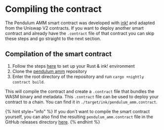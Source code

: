 # Compiling the contract

The Pendulum AMM smart contract was developed with [ink!](https://github.com/paritytech/ink) and adapted from the Uniswap V2 contracts. If you want to deploy another smart contract and already have the `.contract` file of that contract you can skip these steps and go straight to the next section.

## Compilation of the smart contract

1. Follow the steps [here](https://paritytech.github.io/ink-docs/getting-started/setup/) to set up your Rust & ink! environment
2. Clone the [pendulum amm](https://github.com/pendulum-chain/pendulum-amm) repository
3. Enter the root directory of the repository and run `cargo +nightly contract build`.

This will compile the contract and create a `.contract` file that bundles the WASM binary and metadata. This `.contract` file can be used to deploy your contract to a chain. You can find it in `./target/ink/pendulum_amm.contract`.

{% hint style="info" %}
If you don't want to compile the smart contract yourself, you can also find the resulting `pendulum_amm.contract` file in the GitHub releases directory [here](https://github.com/pendulum-chain/pendulum-amm/releases).
{% endhint %}
